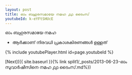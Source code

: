 ```yaml
---
layout: post
title: ഓം ബഹുരസമായേ നമഹ ൧൧ ടൈംസ്
youtubeId: k-eYFtSHUcE
---
```

 
 
 ഓം ബഹുരസമായേ നമഹ 
 
 -  ആർക്കാണ് നിരവധി പ്രകാശകിരണങ്ങൾ ഉള്ളത് 
 
  
 
  
 
 
 
 
 
 


{% include youtubePlayer.html id=page.youtubeId %}
 
[Next]({{ site.baseurl }}{% link  split1/_posts/2013-06-23-ഓം സുവാർഷീസിനെ നമഹ ൧൧ ടൈംസ്.md%})
 
